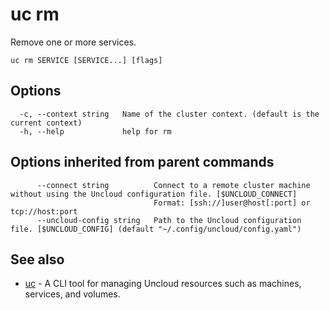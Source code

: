 # uc rm

Remove one or more services.

```
uc rm SERVICE [SERVICE...] [flags]
```

## Options

```
  -c, --context string   Name of the cluster context. (default is the current context)
  -h, --help             help for rm
```

## Options inherited from parent commands

```
      --connect string          Connect to a remote cluster machine without using the Uncloud configuration file. [$UNCLOUD_CONNECT]
                                Format: [ssh://]user@host[:port] or tcp://host:port
      --uncloud-config string   Path to the Uncloud configuration file. [$UNCLOUD_CONFIG] (default "~/.config/uncloud/config.yaml")
```

## See also

* [uc](uc.md)	 - A CLI tool for managing Uncloud resources such as machines, services, and volumes.

